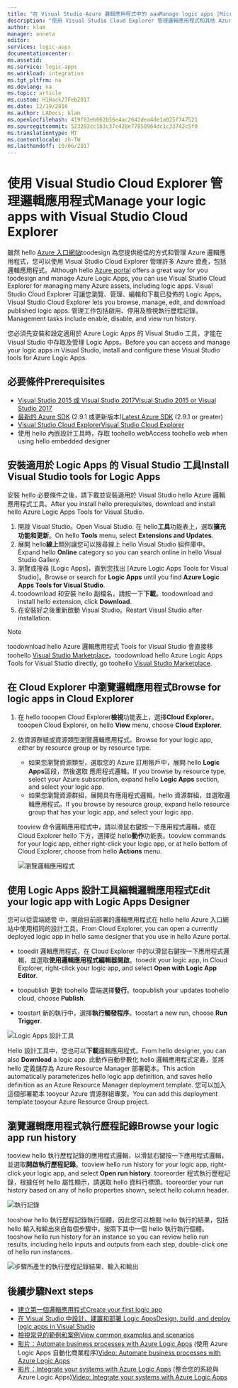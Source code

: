 ```yaml
---
title: "在 Visual Studio-Azure 邏輯應用程式中的 aaaManage logic apps |Microsoft 文件"
description: "使用 Visual Studio Cloud Explorer 管理邏輯應用程式和其他 Azure 資產"
author: klam
manager: anneta
editor: 
services: logic-apps
documentationcenter: 
ms.assetid: 
ms.service: logic-apps
ms.workload: integration
ms.tgt_pltfrm: na
ms.devlang: na
ms.topic: article
ms.custom: H1Hack27Feb2017
ms.date: 12/19/2016
ms.author: LADocs; klam
ms.openlocfilehash: 419f83eb062b56e4ac2642dea4de1a025f747521
ms.sourcegitcommit: 523283cc1b3c37c428e77850964dc1c33742c5f0
ms.translationtype: MT
ms.contentlocale: zh-TW
ms.lasthandoff: 10/06/2017
---
```

# <a name="manage-your-logic-apps-with-visual-studio-cloud-explorer"></a><span data-ttu-id="25537-103">使用 Visual Studio Cloud Explorer 管理邏輯應用程式</span><span class="sxs-lookup"><span data-stu-id="25537-103">Manage your logic apps with Visual Studio Cloud Explorer</span></span>

<span data-ttu-id="25537-104">雖然 hello [Azure 入口網站](https://portal.azure.com/)toodesign 為您提供絕佳的方式和管理 Azure 邏輯應用程式，您可以使用 Visual Studio Cloud Explorer 管理許多 Azure 資產，包括邏輯應用程式。</span><span class="sxs-lookup"><span data-stu-id="25537-104">Although hello [Azure portal](https://portal.azure.com/) offers a great way for you toodesign and manage Azure Logic Apps, you can use Visual Studio Cloud Explorer for managing many Azure assets, including logic apps.</span></span> <span data-ttu-id="25537-105">Visual Studio Cloud Explorer 可讓您瀏覽、管理、編輯和下載已發佈的 Logic Apps。</span><span class="sxs-lookup"><span data-stu-id="25537-105">Visual Studio Cloud Explorer lets you browse, manage, edit, and download published logic apps.</span></span> <span data-ttu-id="25537-106">管理工作包括啟用、停用及檢視執行歷程記錄。</span><span class="sxs-lookup"><span data-stu-id="25537-106">Management tasks include enable, disable, and view run history.</span></span> 

<span data-ttu-id="25537-107">您必須先安裝和設定適用於 Azure Logic Apps 的 Visual Studio 工具，才能在 Visual Studio 中存取及管理 Logic Apps。</span><span class="sxs-lookup"><span data-stu-id="25537-107">Before you can access and manage your logic apps in Visual Studio, install and configure these Visual Studio tools for Azure Logic Apps.</span></span> 

## <a name="prerequisites"></a><span data-ttu-id="25537-108">必要條件</span><span class="sxs-lookup"><span data-stu-id="25537-108">Prerequisites</span></span>

* [<span data-ttu-id="25537-109">Visual Studio 2015 或 Visual Studio 2017</span><span class="sxs-lookup"><span data-stu-id="25537-109">Visual Studio 2015 or Visual Studio 2017</span></span>](https://www.visualstudio.com/downloads/download-visual-studio-vs.aspx)
* <span data-ttu-id="25537-110">[最新的 Azure SDK](https://azure.microsoft.com/downloads/) (2.9.1 或更新版本)</span><span class="sxs-lookup"><span data-stu-id="25537-110">[Latest Azure SDK](https://azure.microsoft.com/downloads/) (2.9.1 or greater)</span></span>
* [<span data-ttu-id="25537-111">Visual Studio Cloud Explorer</span><span class="sxs-lookup"><span data-stu-id="25537-111">Visual Studio Cloud Explorer</span></span>](https://marketplace.visualstudio.com/items?itemName=MicrosoftCloudExplorer.CloudExplorerforVisualStudio2015)
* <span data-ttu-id="25537-112">使用 hello 內嵌設計工具時，存取 toohello web</span><span class="sxs-lookup"><span data-stu-id="25537-112">Access toohello web when using hello embedded designer</span></span>

## <a name="install-visual-studio-tools-for-logic-apps"></a><span data-ttu-id="25537-113">安裝適用於 Logic Apps 的 Visual Studio 工具</span><span class="sxs-lookup"><span data-stu-id="25537-113">Install Visual Studio tools for Logic Apps</span></span>

<span data-ttu-id="25537-114">安裝 hello 必要條件之後，請下載並安裝適用於 Visual Studio hello Azure 邏輯應用程式工具。</span><span class="sxs-lookup"><span data-stu-id="25537-114">After you install hello prerequisites, download and install hello Azure Logic Apps Tools for Visual Studio.</span></span>

1. <span data-ttu-id="25537-115">開啟 Visual Studio。</span><span class="sxs-lookup"><span data-stu-id="25537-115">Open Visual Studio.</span></span> <span data-ttu-id="25537-116">在 hello**工具**功能表上，選取**擴充功能和更新**。</span><span class="sxs-lookup"><span data-stu-id="25537-116">On hello **Tools** menu, select **Extensions and Updates**.</span></span>
2. <span data-ttu-id="25537-117">展開 hello**線上**類別讓您可以搜尋線上 hello Visual Studio 組件庫中。</span><span class="sxs-lookup"><span data-stu-id="25537-117">Expand hello **Online** category so you can search online in hello Visual Studio Gallery.</span></span>
3. <span data-ttu-id="25537-118">瀏覽或搜尋 [Logic Apps]，直到您找出 [Azure Logic Apps Tools for Visual Studio]。</span><span class="sxs-lookup"><span data-stu-id="25537-118">Browse or search for **Logic Apps** until you find **Azure Logic Apps Tools for Visual Studio**.</span></span>
4. <span data-ttu-id="25537-119">toodownload 和安裝 hello 副檔名，請按一下**下載**。</span><span class="sxs-lookup"><span data-stu-id="25537-119">toodownload and install hello extension, click **Download**.</span></span>
5. <span data-ttu-id="25537-120">在安裝好之後重新啟動 Visual Studio。</span><span class="sxs-lookup"><span data-stu-id="25537-120">Restart Visual Studio after installation.</span></span>

> [!NOTE]
> <span data-ttu-id="25537-121">toodownload hello Azure 邏輯應用程式 Tools for Visual Studio 會直接移 toohello [Visual Studio Marketplace](https://visualstudiogallery.msdn.microsoft.com/e25ad307-46cf-412e-8ba5-5b555d53d2d9)。</span><span class="sxs-lookup"><span data-stu-id="25537-121">toodownload hello Azure Logic Apps Tools for Visual Studio directly, go toohello [Visual Studio Marketplace](https://visualstudiogallery.msdn.microsoft.com/e25ad307-46cf-412e-8ba5-5b555d53d2d9).</span></span>

## <a name="browse-for-logic-apps-in-cloud-explorer"></a><span data-ttu-id="25537-122">在 Cloud Explorer 中瀏覽邏輯應用程式</span><span class="sxs-lookup"><span data-stu-id="25537-122">Browse for logic apps in Cloud Explorer</span></span>

1.  <span data-ttu-id="25537-123">在 hello tooopen Cloud Explorer**檢視**功能表上，選擇**Cloud Explorer**。</span><span class="sxs-lookup"><span data-stu-id="25537-123">tooopen Cloud Explorer, on hello **View** menu, choose **Cloud Explorer**.</span></span>
2.  <span data-ttu-id="25537-124">依資源群組或資源類型瀏覽邏輯應用程式。</span><span class="sxs-lookup"><span data-stu-id="25537-124">Browse for your logic app, either by resource group or by resource type.</span></span> 

    * <span data-ttu-id="25537-125">如果您瀏覽資源類型，選取您的 Azure 訂用帳戶中，展開 hello **Logic Apps**區段，然後選取 應用程式邏輯。</span><span class="sxs-lookup"><span data-stu-id="25537-125">If you browse by resource type, select your Azure subscription, expand hello **Logic Apps** section, and select your logic app.</span></span> 
    * <span data-ttu-id="25537-126">如果您瀏覽資源群組，展開具有應用程式邏輯，hello 資源群組，並選取邏輯應用程式。</span><span class="sxs-lookup"><span data-stu-id="25537-126">If you browse by resource group, expand hello resource group that has your logic app, and select your logic app.</span></span>

    <span data-ttu-id="25537-127">tooview 命令邏輯應用程式中，請以滑鼠右鍵按一下應用程式邏輯，或在 Cloud Explorer hello 下方，選擇從 hello**動作**功能表。</span><span class="sxs-lookup"><span data-stu-id="25537-127">tooview commands for your logic app, either right-click your logic app, or at hello bottom of Cloud Explorer, choose from hello **Actions** menu.</span></span>

    ![瀏覽邏輯應用程式](./media/logic-apps-manage-from-vs/browse.png)

## <a name="edit-your-logic-app-with-logic-apps-designer"></a><span data-ttu-id="25537-129">使用 Logic Apps 設計工具編輯邏輯應用程式</span><span class="sxs-lookup"><span data-stu-id="25537-129">Edit your logic app with Logic Apps Designer</span></span>

<span data-ttu-id="25537-130">您可以從雲端總管 中，開啟目前部署的邏輯應用程式在 hello hello Azure 入口網站中使用相同的設計工具。</span><span class="sxs-lookup"><span data-stu-id="25537-130">From Cloud Explorer, you can open a currently deployed logic app in hello same designer that you use in hello Azure portal.</span></span> 

* <span data-ttu-id="25537-131">tooedit 邏輯應用程式，在 Cloud Explorer 中的以滑鼠右鍵按一下應用程式邏輯，並選取**使用邏輯應用程式編輯器開啟**。</span><span class="sxs-lookup"><span data-stu-id="25537-131">tooedit your logic app, in Cloud Explorer, right-click your logic app, and select **Open with Logic App Editor**.</span></span> 

* <span data-ttu-id="25537-132">toopublish 更新 toohello 雲端選擇**發行**。</span><span class="sxs-lookup"><span data-stu-id="25537-132">toopublish your updates toohello cloud, choose **Publish**.</span></span> 

* <span data-ttu-id="25537-133">toostart 新的執行中，選擇**執行觸發程序**。</span><span class="sxs-lookup"><span data-stu-id="25537-133">toostart a new run, choose **Run Trigger**.</span></span>

![Logic Apps 設計工具](./media/logic-apps-manage-from-vs/designer.png)

<span data-ttu-id="25537-135">Hello 設計工具中，您也可以**下載**邏輯應用程式。</span><span class="sxs-lookup"><span data-stu-id="25537-135">From hello designer, you can also **Download** a logic app.</span></span> <span data-ttu-id="25537-136">此動作自動參數化 hello 邏輯應用程式定義，並將 hello 定義儲存為 Azure Resource Manager 部署範本。</span><span class="sxs-lookup"><span data-stu-id="25537-136">This action automatically parameterizes hello logic app definition, and saves hello definition as an Azure Resource Manager deployment template.</span></span> <span data-ttu-id="25537-137">您可以加入這個部署範本 tooyour Azure 資源群組專案。</span><span class="sxs-lookup"><span data-stu-id="25537-137">You can add this deployment template tooyour Azure Resource Group project.</span></span>

## <a name="browse-your-logic-app-run-history"></a><span data-ttu-id="25537-138">瀏覽邏輯應用程式執行歷程記錄</span><span class="sxs-lookup"><span data-stu-id="25537-138">Browse your logic app run history</span></span>

<span data-ttu-id="25537-139">tooview hello 執行歷程記錄的應用程式邏輯，以滑鼠右鍵按一下應用程式邏輯，並選取**開啟執行歷程記錄**。</span><span class="sxs-lookup"><span data-stu-id="25537-139">tooview hello run history for your logic app, right-click your logic app, and select **Open run history**.</span></span> <span data-ttu-id="25537-140">tooreorder 程式執行歷程記錄，根據任何 hello 屬性顯示，請選取 hello 資料行標頭。</span><span class="sxs-lookup"><span data-stu-id="25537-140">tooreorder your run history based on any of hello properties shown, select hello column header.</span></span>

![執行記錄](media/logic-apps-manage-from-vs/runs.png)

<span data-ttu-id="25537-142">tooshow hello 執行歷程記錄執行個體，因此您可以檢閱 hello 執行的結果，包括 hello 輸入和輸出來自每個步驟中，按兩下其中一個 hello 執行執行個體。</span><span class="sxs-lookup"><span data-stu-id="25537-142">tooshow hello run history for an instance so you can review hello run results, including hello inputs and outputs from each step, double-click one of hello run instances.</span></span>

![步驟所產生的執行歷程記錄結果、輸入和輸出](./media/logic-apps-manage-from-vs/history.png)

## <a name="next-steps"></a><span data-ttu-id="25537-144">後續步驟</span><span class="sxs-lookup"><span data-stu-id="25537-144">Next steps</span></span>

* [<span data-ttu-id="25537-145">建立第一個邏輯應用程式</span><span class="sxs-lookup"><span data-stu-id="25537-145">Create your first logic app</span></span>](logic-apps-create-a-logic-app.md)
* [<span data-ttu-id="25537-146">在 Visual Studio 中設計、建置和部署 Logic Apps</span><span class="sxs-lookup"><span data-stu-id="25537-146">Design, build, and deploy logic apps in Visual Studio</span></span>](logic-apps-deploy-from-vs.md)
* [<span data-ttu-id="25537-147">檢視常見的範例和案例</span><span class="sxs-lookup"><span data-stu-id="25537-147">View common examples and scenarios</span></span>](logic-apps-examples-and-scenarios.md)
* <span data-ttu-id="25537-148">[影片：Automate business processes with Azure Logic Apps](http://channel9.msdn.com/Events/Build/2016/T694) (使用 Azure Logic Apps 自動化商業程序)</span><span class="sxs-lookup"><span data-stu-id="25537-148">[Video: Automate business processes with Azure Logic Apps](http://channel9.msdn.com/Events/Build/2016/T694)</span></span>
* <span data-ttu-id="25537-149">[影片：Integrate your systems with Azure Logic Apps](http://channel9.msdn.com/Events/Build/2016/P462) (整合您的系統與 Azure Logic Apps)</span><span class="sxs-lookup"><span data-stu-id="25537-149">[Video: Integrate your systems with Azure Logic Apps](http://channel9.msdn.com/Events/Build/2016/P462)</span></span>
